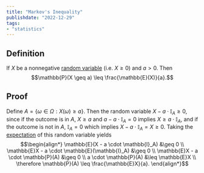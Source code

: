```yaml
---
title: "Markov's Inequality"
publishdate: "2022-12-29"
tags:
- "statistics"
---
```


## Definition
If $X$ be a nonnegative [random variable](statistics/random-variable.md) (i.e. $X \geq 0$) and $a > 0$. Then
$$\mathbb{P}(X \geq a) \leq \frac{\mathbb{E}(X)}{a}.$$

## Proof
Define $A = \lbrace \omega \in \Omega : X(\omega) \geq a \rbrace$. Then the random variable $X - a \cdot \mathbb{I}_A \geq 0$, since if the outcome is in $A$, $X \geq a$ and $a - a \cdot \mathbb{I}_A = 0$ implies $X \geq a \cdot \mathbb{I}_A$, and if the outcome is not in $A$, $\mathbb{I}_A = 0$ which implies $X - a \cdot \mathbb{I}_A = X \geq 0$. Taking the [expectation](statistics/expectation.md) of this random variable yields
$$\begin{align*}
\mathbb{E}(X - a \cdot \mathbb{I}_A) &\geq 0 \\
\mathbb{E}X - a \cdot \mathbb{E}(\mathbb{I}_A) &\geq 0 \\
\mathbb{E}X - a \cdot \mathbb{P}(A) &\geq 0 \\
a \cdot \mathbb{P}(A) &\leq \mathbb{E}X \\
\therefore \mathbb{P}(A) \leq \frac{\mathbb{E}X}{a}.
\end{align*}$$

